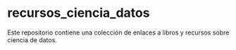 # recursos_ciencia_datos
Este repositorio contiene una colección de enlaces a libros y recursos sobre ciencia de datos.
